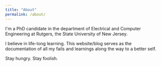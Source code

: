 ```yaml
---
title: "About"
permalink: /about/
---
```


I'm a PhD candidate in the department of Electrical and Computer Engineering at Rutgers, the State University of New Jersey.

I believe in life-long learning. This website/blog serves as the documentation of all my fails and learnings along the way to a better self.

Stay hungry. Stay foolish.
